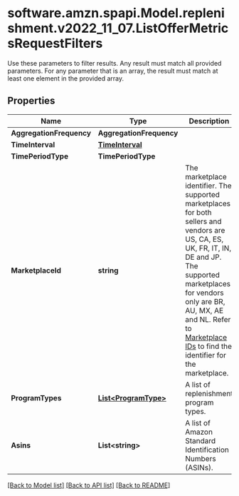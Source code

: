 # software.amzn.spapi.Model.replenishment.v2022_11_07.ListOfferMetricsRequestFilters
Use these parameters to filter results. Any result must match all provided parameters. For any parameter that is an array, the result must match at least one element in the provided array.

## Properties

Name | Type | Description | Notes
------------ | ------------- | ------------- | -------------
**AggregationFrequency** | **AggregationFrequency** |  | [optional] 
**TimeInterval** | [**TimeInterval**](TimeInterval.md) |  | 
**TimePeriodType** | **TimePeriodType** |  | 
**MarketplaceId** | **string** | The marketplace identifier. The supported marketplaces for both sellers and vendors are US, CA, ES, UK, FR, IT, IN, DE and JP. The supported marketplaces for vendors only are BR, AU, MX, AE and NL. Refer to [Marketplace IDs](https://developer-docs.amazon.com/sp-api/docs/marketplace-ids) to find the identifier for the marketplace. | 
**ProgramTypes** | [**List&lt;ProgramType&gt;**](ProgramType.md) | A list of replenishment program types. | 
**Asins** | **List&lt;string&gt;** | A list of Amazon Standard Identification Numbers (ASINs). | [optional] 

[[Back to Model list]](../README.md#documentation-for-models) [[Back to API list]](../README.md#documentation-for-api-endpoints) [[Back to README]](../README.md)

